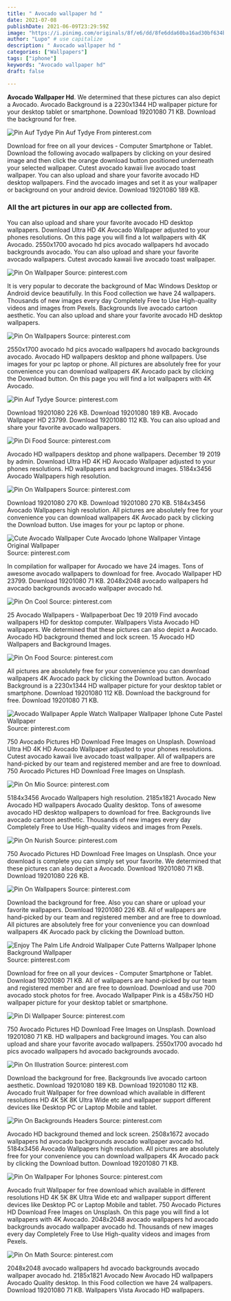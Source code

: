 ```yaml
---
title: " Avocado wallpaper hd "
date: 2021-07-08
publishDate: 2021-06-09T23:29:59Z
image: "https://i.pinimg.com/originals/8f/e6/dd/8fe6dda60ba16ad30bf634b3d2e4fec2.jpg"
author: "Lupo" # use capitalize
description: " Avocado wallpaper hd "
categories: ["Wallpapers"]
tags: ["iphone"]
keywords: "Avocado wallpaper hd"
draft: false

---
```



**Avocado Wallpaper Hd**. We determined that these pictures can also depict a Avocado. Avocado Background is a 2230x1344 HD wallpaper picture for your desktop tablet or smartphone. Download 19201080 71 KB. Download the background for free.

![Pin Auf Tydye](https://i.pinimg.com/originals/2a/92/5b/2a925b5bf1114f4bdc6cc371a2806783.jpg "Pin Auf Tydye")
Pin Auf Tydye From pinterest.com


Download for free on all your devices - Computer Smartphone or Tablet. Download the following avocado wallpapers by clicking on your desired image and then click the orange download button positioned underneath your selected wallpaper. Cutest avocado kawaii live avocado toast wallpaper. You can also upload and share your favorite avocado HD desktop wallpapers. Find the avocado images and set it as your wallpaper or background on your android device. Download 19201080 189 KB.

### All the art pictures in our app are collected from.

You can also upload and share your favorite avocado HD desktop wallpapers. Download Ultra HD 4K Avocado Wallpaper adjusted to your phones resolutions. On this page you will find a lot wallpapers with 4K Avocado. 2550x1700 avocado hd pics avocado wallpapers hd avocado backgrounds avocado. You can also upload and share your favorite avocado wallpapers. Cutest avocado kawaii live avocado toast wallpaper.


![Pin On Wallpaper](https://i.pinimg.com/originals/5d/de/50/5dde50dee51f37f9bb4c3bbd497b6f5c.png "Pin On Wallpaper")
Source: pinterest.com

It is very popular to decorate the background of Mac Windows Desktop or Android device beautifully. In this Food collection we have 24 wallpapers. Thousands of new images every day Completely Free to Use High-quality videos and images from Pexels. Backgrounds live avocado cartoon aesthetic. You can also upload and share your favorite avocado HD desktop wallpapers.

![Pin On Wallpapers](https://i.pinimg.com/originals/3b/ac/3d/3bac3dcd2714cb13f2374e35666327ef.png "Pin On Wallpapers")
Source: pinterest.com

2550x1700 avocado hd pics avocado wallpapers hd avocado backgrounds avocado. Avocado HD wallpapers desktop and phone wallpapers. Use images for your pc laptop or phone. All pictures are absolutely free for your convenience you can download wallpapers 4K Avocado pack by clicking the Download button. On this page you will find a lot wallpapers with 4K Avocado.

![Pin Auf Tydye](https://i.pinimg.com/originals/2a/92/5b/2a925b5bf1114f4bdc6cc371a2806783.jpg "Pin Auf Tydye")
Source: pinterest.com

Download 19201080 226 KB. Download 19201080 189 KB. Avocado Wallpaper HD 23799. Download 19201080 112 KB. You can also upload and share your favorite avocado wallpapers.

![Pin Di Food](https://i.pinimg.com/originals/76/b1/b3/76b1b3b4ebf9ec7c0d347200838b00a8.png "Pin Di Food")
Source: pinterest.com

Avocado HD wallpapers desktop and phone wallpapers. December 19 2019 by admin. Download Ultra HD 4K HD Avocado Wallpaper adjusted to your phones resolutions. HD wallpapers and background images. 5184x3456 Avocado Wallpapers high resolution.

![Pin On Wallpapers](https://i.pinimg.com/originals/58/fc/55/58fc55ee2db330bda45817e5cf36e87a.png "Pin On Wallpapers")
Source: pinterest.com

Download 19201080 270 KB. Download 19201080 270 KB. 5184x3456 Avocado Wallpapers high resolution. All pictures are absolutely free for your convenience you can download wallpapers 4K Avocado pack by clicking the Download button. Use images for your pc laptop or phone.

![Cute Avocado Wallpaper Cute Avocado Iphone Wallpaper Vintage Original Wallpaper](https://i.pinimg.com/originals/f6/45/1d/f6451d0c5901c3f804a3d642cf35c8a9.jpg "Cute Avocado Wallpaper Cute Avocado Iphone Wallpaper Vintage Original Wallpaper")
Source: pinterest.com

In compilation for wallpaper for Avocado we have 24 images. Tons of awesome avocado wallpapers to download for free. Avocado Wallpaper HD 23799. Download 19201080 71 KB. 2048x2048 avocado wallpapers hd avocado backgrounds avocado wallpaper avocado hd.

![Pin On Cool](https://i.pinimg.com/originals/09/7a/b0/097ab04ca53f6dce5a8e522e1a3e2a40.jpg "Pin On Cool")
Source: pinterest.com

25 Avocado Wallpapers - Wallpaperboat Dec 19 2019 Find avocado wallpapers HD for desktop computer. Wallpapers Vista Avocado HD wallpapers. We determined that these pictures can also depict a Avocado. Avocado HD background themed and lock screen. 15 Avocado HD Wallpapers and Background Images.

![Pin On Food](https://i.pinimg.com/originals/85/fa/cf/85facf8db8fc40981de75d1d88bc0c0b.png "Pin On Food")
Source: pinterest.com

All pictures are absolutely free for your convenience you can download wallpapers 4K Avocado pack by clicking the Download button. Avocado Background is a 2230x1344 HD wallpaper picture for your desktop tablet or smartphone. Download 19201080 112 KB. Download the background for free. Download 19201080 71 KB.

![Avocado Wallpaper Apple Watch Wallpaper Wallpaper Iphone Cute Pastel Wallpaper](https://i.pinimg.com/736x/20/64/35/20643539f91a83d9ce9fd4514012b9a2.jpg "Avocado Wallpaper Apple Watch Wallpaper Wallpaper Iphone Cute Pastel Wallpaper")
Source: pinterest.com

750 Avocado Pictures HD Download Free Images on Unsplash. Download Ultra HD 4K HD Avocado Wallpaper adjusted to your phones resolutions. Cutest avocado kawaii live avocado toast wallpaper. All of wallpapers are hand-picked by our team and registered member and are free to download. 750 Avocado Pictures HD Download Free Images on Unsplash.

![Pin On Mio](https://i.pinimg.com/474x/8f/4f/14/8f4f144b71d542a5c8e5044aeb792448.jpg "Pin On Mio")
Source: pinterest.com

5184x3456 Avocado Wallpapers high resolution. 2185x1821 Avocado New Avocado HD wallpapers Avocado Quality desktop. Tons of awesome avocado HD desktop wallpapers to download for free. Backgrounds live avocado cartoon aesthetic. Thousands of new images every day Completely Free to Use High-quality videos and images from Pexels.

![Pin On Nurish](https://i.pinimg.com/originals/9e/39/c3/9e39c31694e1f0ff17c82593fea41a22.jpg "Pin On Nurish")
Source: pinterest.com

750 Avocado Pictures HD Download Free Images on Unsplash. Once your download is complete you can simply set your favorite. We determined that these pictures can also depict a Avocado. Download 19201080 71 KB. Download 19201080 226 KB.

![Pin On Wallpapers](https://i.pinimg.com/736x/1c/a7/25/1ca725a3b862e65d62086d68732e7870.jpg "Pin On Wallpapers")
Source: pinterest.com

Download the background for free. Also you can share or upload your favorite wallpapers. Download 19201080 226 KB. All of wallpapers are hand-picked by our team and registered member and are free to download. All pictures are absolutely free for your convenience you can download wallpapers 4K Avocado pack by clicking the Download button.

![Enjoy The Palm Life Android Wallpaper Cute Patterns Wallpaper Iphone Background Wallpaper](https://i.pinimg.com/originals/35/86/33/3586330d77110c5149f89e29c7a6cedc.jpg "Enjoy The Palm Life Android Wallpaper Cute Patterns Wallpaper Iphone Background Wallpaper")
Source: pinterest.com

Download for free on all your devices - Computer Smartphone or Tablet. Download 19201080 71 KB. All of wallpapers are hand-picked by our team and registered member and are free to download. Download and use 700 avocado stock photos for free. Avocado Wallpaper Pink is a 458x750 HD wallpaper picture for your desktop tablet or smartphone.

![Pin Di Wallpaper](https://i.pinimg.com/originals/13/99/a4/1399a428df6bf37233b96796b958671b.jpg "Pin Di Wallpaper")
Source: pinterest.com

750 Avocado Pictures HD Download Free Images on Unsplash. Download 19201080 71 KB. HD wallpapers and background images. You can also upload and share your favorite avocado wallpapers. 2550x1700 avocado hd pics avocado wallpapers hd avocado backgrounds avocado.

![Pin On Illustration](https://i.pinimg.com/originals/97/40/d6/9740d6949d115332ac4a73af62777b3f.jpg "Pin On Illustration")
Source: pinterest.com

Download the background for free. Backgrounds live avocado cartoon aesthetic. Download 19201080 189 KB. Download 19201080 112 KB. Avocado fruit Wallpaper for free download which available in different resolutions HD 4K 5K 8K Ultra Wide etc and wallpaper support different devices like Desktop PC or Laptop Mobile and tablet.

![Pin On Backgrounds Headers](https://i.pinimg.com/originals/b9/17/e9/b917e978647f0ef29c019a8bcf631f12.jpg "Pin On Backgrounds Headers")
Source: pinterest.com

Avocado HD background themed and lock screen. 2508x1672 avocado wallpapers hd avocado backgrounds avocado wallpaper avocado hd. 5184x3456 Avocado Wallpapers high resolution. All pictures are absolutely free for your convenience you can download wallpapers 4K Avocado pack by clicking the Download button. Download 19201080 71 KB.

![Pin On Wallpaper For Iphones](https://i.pinimg.com/originals/58/37/cc/5837cc20592c03733368bb98b122fb3b.jpg "Pin On Wallpaper For Iphones")
Source: pinterest.com

Avocado fruit Wallpaper for free download which available in different resolutions HD 4K 5K 8K Ultra Wide etc and wallpaper support different devices like Desktop PC or Laptop Mobile and tablet. 750 Avocado Pictures HD Download Free Images on Unsplash. On this page you will find a lot wallpapers with 4K Avocado. 2048x2048 avocado wallpapers hd avocado backgrounds avocado wallpaper avocado hd. Thousands of new images every day Completely Free to Use High-quality videos and images from Pexels.

![Pin On Math](https://i.pinimg.com/originals/8f/e6/dd/8fe6dda60ba16ad30bf634b3d2e4fec2.jpg "Pin On Math")
Source: pinterest.com

2048x2048 avocado wallpapers hd avocado backgrounds avocado wallpaper avocado hd. 2185x1821 Avocado New Avocado HD wallpapers Avocado Quality desktop. In this Food collection we have 24 wallpapers. Download 19201080 71 KB. Wallpapers Vista Avocado HD wallpapers.

